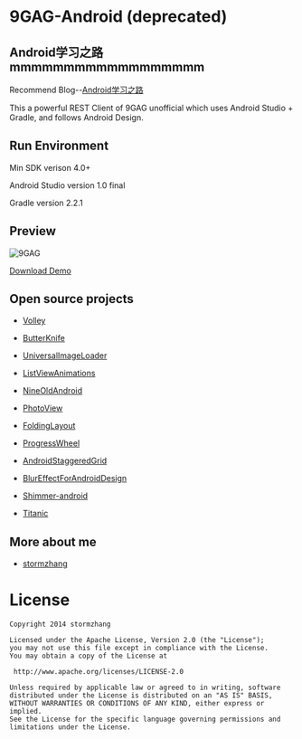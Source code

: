 ﻿9GAG-Android (deprecated)
=====================

## Android学习之路mmmmmmmmmmmmmmmmmm

Recommend Blog--[Android学习之路](http://stormzhang.com/android/2014/07/07/learn-android-from-rookie/)

This a powerful REST Client of 9GAG unofficial which uses Android Studio + Gradle, and follows Android Design.

## Run Environment

Min SDK verison 4.0+

Android Studio version 1.0 final

Gradle version 2.2.1

## Preview

![9GAG](http://ww4.sinaimg.cn/mw1024/af63c0e3gw1eg8ahf4b1yj21kw0szqc8.jpg)

[Download Demo](https://github.com/stormzhang/9GAG/releases/download/v1.0.0/9GAG_v1.0.0.apk)


## Open source projects

* [Volley](https://android.googlesource.com/platform/frameworks/volley)

* [ButterKnife](http://jakewharton.github.io/butterknife/)

* [UniversalImageLoader](https://github.com/nostra13/Android-Universal-Image-Loader)

* [ListViewAnimations](https://github.com/nhaarman/ListViewAnimations)

* [NineOldAndroid](http://nineoldandroids.com/)

* [PhotoView](https://github.com/chrisbanes/PhotoView)

* [FoldingLayout](https://github.com/tibi1712/Folding-Android)

* [ProgressWheel](https://github.com/Todd-Davies/ProgressWheel)

* [AndroidStaggeredGrid](https://github.com/etsy/AndroidStaggeredGrid)

* [BlurEffectForAndroidDesign](https://github.com/PomepuyN/BlurEffectForAndroidDesign)

* [Shimmer-android](https://github.com/RomainPiel/Shimmer-android)

* [Titanic](https://github.com/RomainPiel/Titanic)

## More about me

* [stormzhang](http://stormzhang.com/)

License
============

    Copyright 2014 stormzhang

	Licensed under the Apache License, Version 2.0 (the "License");
	you may not use this file except in compliance with the License.
	You may obtain a copy of the License at

     http://www.apache.org/licenses/LICENSE-2.0

	Unless required by applicable law or agreed to in writing, software
	distributed under the License is distributed on an "AS IS" BASIS,
	WITHOUT WARRANTIES OR CONDITIONS OF ANY KIND, either express or implied.
	See the License for the specific language governing permissions and
	limitations under the License.
